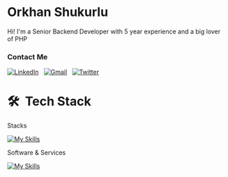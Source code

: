 # Orkhan Shukurlu

Hi! I'm a Senior Backend Developer with 5 year experience and a big lover of PHP

### Contact Me

<a href="https://www.linkedin.com/in/orkhansh" target="_blank"><img src="https://img.shields.io/badge/linkedin-%230077B5.svg?&style=for-the-badge&logo=linkedin&logoColor=white" alt="LinkedIn" /></a>&nbsp;&nbsp;
<a href="mailto:orkahndev@gmail.com" target="_blank"><img src="https://img.shields.io/badge/gmail-%23D14836.svg?&style=for-the-badge&logo=gmail&logoColor=white" alt="Gmail"/></a>&nbsp;&nbsp;
<a href="https://twitter.com/orkhanshukur" target="_blank"><img src="https://img.shields.io/badge/Twitter-%231DA1F2.svg?&style=for-the-badge&logo=twitter&logoColor=white" alt="Twitter"/></a>&nbsp;&nbsp;

# 🛠 &nbsp;Tech Stack

Stacks

[![My Skills](https://skillicons.dev/icons?i=php,laravel,symfony,mysql,postgres,js,jquery,html,css,bootstrap&theme=light)](https://skillicons.dev)

Software & Services

[![My Skills](https://skillicons.dev/icons?i=git,postman,docker,redis,linux,vscode,stackoverflow,figma&theme=light)](https://skillicons.dev)
